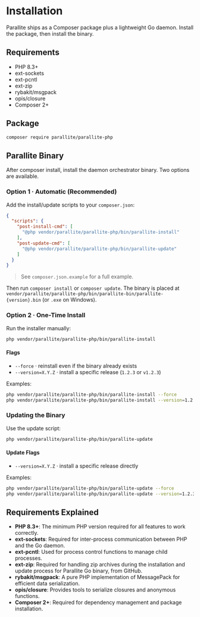 # Installation

Parallite ships as a Composer package plus a lightweight Go daemon. Install the package, then install the binary.

## Requirements

- PHP 8.3+
- ext-sockets
- ext-pcntl
- ext-zip
- rybakit/msgpack
- opis/closure
- Composer 2+

## Package

```bash
composer require parallite/parallite-php
```

## Parallite Binary

After composer install, install the daemon orchestrator binary. Two options are available.

### Option 1 · Automatic (Recommended)

Add the install/update scripts to your `composer.json`:

```json
{
  "scripts": {
    "post-install-cmd": [
      "@php vendor/parallite/parallite-php/bin/parallite-install"
    ],
    "post-update-cmd": [
      "@php vendor/parallite/parallite-php/bin/parallite-update"
    ]
  }
}
```

> See `composer.json.example` for a full example.

Then run `composer install` or `composer update`. The binary is placed at
`vendor/parallite/parallite-php/bin/parallite-bin/parallite-{version}.bin` (or `.exe` on Windows).

### Option 2 · One-Time Install

Run the installer manually:

```bash
php vendor/parallite/parallite-php/bin/parallite-install
```

#### Flags

- `--force` · reinstall even if the binary already exists
- `--version=X.Y.Z` · install a specific release (`1.2.3` or `v1.2.3`)

Examples:

```bash
php vendor/parallite/parallite-php/bin/parallite-install --force
php vendor/parallite/parallite-php/bin/parallite-install --version=1.2.3
```

### Updating the Binary

Use the update script:

```bash
php vendor/parallite/parallite-php/bin/parallite-update
```

#### Update Flags

- `--version=X.Y.Z` · install a specific release directly

Examples:

```bash
php vendor/parallite/parallite-php/bin/parallite-update --force
php vendor/parallite/parallite-php/bin/parallite-update --version=1.2.3
```

## Requirements Explained

- **PHP 8.3+**: The minimum PHP version required for all features to work correctly.
- **ext-sockets**: Required for inter-process communication between PHP and the Go daemon.
- **ext-pcntl**: Used for process control functions to manage child processes.
- **ext-zip**: Required for handling zip archives during the installation and update process for Parallite Go binary,
  from GitHub.
- **rybakit/msgpack**: A pure PHP implementation of MessagePack for efficient data serialization.
- **opis/closure**: Provides tools to serialize closures and anonymous functions.
- **Composer 2+**: Required for dependency management and package installation.
